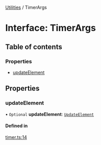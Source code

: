 [Utilities](../README.md) / TimerArgs

# Interface: TimerArgs

## Table of contents

### Properties

- [updateElement](TimerArgs.md#updateelement)

## Properties

### updateElement

• `Optional` **updateElement**: [`UpdateElement`](../README.md#updateelement)

#### Defined in

[timer.ts:14](https://github.com/noobiept/utilities/blob/66bf665/source/timer.ts#L14)
